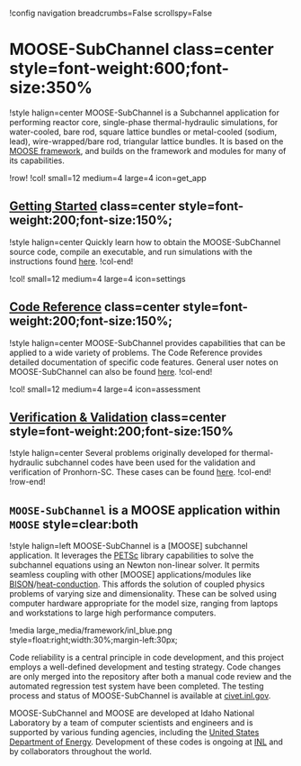 !config navigation breadcrumbs=False scrollspy=False

# MOOSE-SubChannel class=center style=font-weight:600;font-size:350%

!style halign=center
MOOSE-SubChannel is a Subchannel application for performing reactor core, single-phase thermal-hydraulic
simulations, for water-cooled, bare rod, square lattice bundles or metal-cooled (sodium, lead), wire-wrapped/bare rod, triangular lattice bundles. It is based on the [MOOSE framework](https://mooseframework.inl.gov), and builds on the framework
and modules for many of its capabilities.

!row!
!col! small=12 medium=4 large=4 icon=get_app

## [Getting Started](getting_started/installation.md) class=center style=font-weight:200;font-size:150%;

!style halign=center
Quickly learn how to obtain the MOOSE-SubChannel source code, compile an executable, and
run simulations with the instructions found [here](getting_started/installation.md).
!col-end!

!col! small=12 medium=4 large=4 icon=settings

## [Code Reference](syntax/index.md) class=center style=font-weight:200;font-size:150%;

!style halign=center
MOOSE-SubChannel provides capabilities that can be applied to a wide variety of problems.
The Code Reference provides detailed documentation of specific code features.
General user notes on MOOSE-SubChannel can also be found [here](getting_started/user_notes.md).
!col-end!

!col! small=12 medium=4 large=4 icon=assessment

## [Verification & Validation](v&v/v&v-list.md) class=center style=font-weight:200;font-size:150%

!style halign=center
Several problems originally developed for thermal-hydraulic subchannel codes have been used for the
validation and verification of Pronhorn-SC. These cases can be found [here](v&v/v&v-list.md).
!col-end!
!row-end!

## `MOOSE-SubChannel` is a MOOSE application within `MOOSE` style=clear:both

!style halign=left
MOOSE-SubChannel is a [MOOSE] subchannel application. It leverages the [PETSc](https://petsc.org/release/) library capabilities to solve the subchannel equations using an Newton non-linear solver. It permits seamless coupling with other [MOOSE] applications/modules like [BISON](https://mooseframework.inl.gov/bison/)/[heat-conduction](https://mooseframework.inl.gov/modules/heat_conduction/index.html). This affords the solution of coupled physics problems of varying size and dimensionality. These can be solved using computer hardware appropriate for the model size, ranging from
laptops and workstations to large high performance computers.

!media large_media/framework/inl_blue.png style=float:right;width:30%;margin-left:30px;

Code reliability is a central principle in code development, and this project
employs a well-defined development and testing strategy.  Code changes are only
merged into the repository after both a manual code review and the automated
regression test system have been completed.  The testing process and status of
MOOSE-SubChannel is available at [civet.inl.gov](https://civet.inl.gov/repo/530/).

MOOSE-SubChannel and MOOSE are developed at Idaho National Laboratory by a team of
computer scientists and engineers and is supported by various funding agencies,
including the [United States Department of Energy](http://energy.gov).  Development
of these codes is ongoing at [INL](https://www.inl.gov) and by collaborators
throughout the world.
